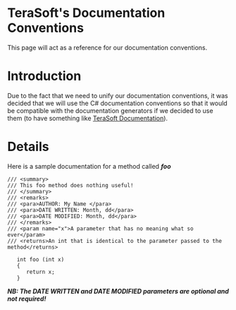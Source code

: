 # TeraSoft's Documentation Conventions #

This page will act as a reference for our documentation conventions.

# Introduction #

Due to the fact that we need to unify our documentation conventions, it was decided that we will use the C# documentation conventions so that it would be compatible with the documentation generators if we decided to use them (to have something like [TeraSoft Documentation](http://terasoft-12.tk)).


# Details #
Here is a sample documentation for a method called **_foo_**

```
/// <summary>
/// This foo method does nothing useful!
/// </summary>
/// <remarks>
/// <para>AUTHOR: My Name </para>   
/// <para>DATE WRITTEN: Month, dd</para>
/// <para>DATE MODIFIED: Month, dd</para>
/// </remarks>
/// <param name="x">A parameter that has no meaning what so ever</param> 
/// <returns>An int that is identical to the parameter passed to the method</returns>

   int foo (int x)
   {
      return x;
   }

```

**_NB: The DATE WRITTEN and DATE MODIFIED parameters are optional and not required!_**